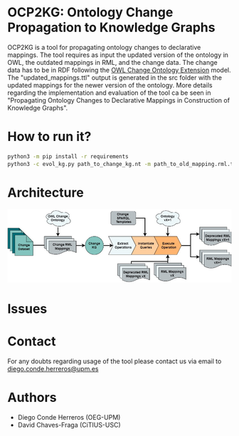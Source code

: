 # OCP2KG: Ontology Change Propagation to Knowledge Graphs
OCP2KG is a tool for propagating ontology changes to declarative mappings. The tool requires as input the updated 
version of the ontology in OWL, the outdated mappings in RML, and the change data. The change data has to be in 
RDF following the [OWL Change Ontology Extension](https://github.com/DiegoCondeHerreros/OWLChangeExtension) model.  
The "updated_mappings.ttl" output is generated in the src folder with the updated mappings for the newer version 
of the ontology. More details regarding the implementation and evaluation of the tool ca be seen in
"Propagating Ontology Changes to Declarative Mappings in Construction of Knowledge Graphs". 

# How to run it?

```bash
python3 -m pip install -r requirements
python3 -c evol_kg.py path_to_change_kg.nt -m path_to_old_mapping.rml.ttl -o path_to_new_ontology.ttl -n path_output_mappings.rml.ttl
```

# Architecture
![OCP2KG Architecture](figures/arqui.jpg?raw=true "OCP2KG Architecture")

# Issues

# Contact
For any doubts regarding usage of the tool please contact us via email to diego.conde.herreros@upm.es


# Authors
- Diego Conde Herreros (OEG-UPM)
- David Chaves-Fraga (CiTIUS-USC)